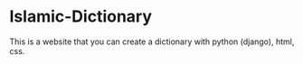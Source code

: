 # Islamic-Dictionary
This is a website that you can create a dictionary with python (django), html, css. 
